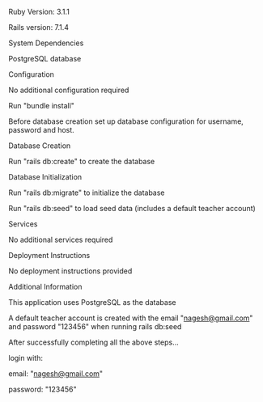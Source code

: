 Ruby Version: 3.1.1

Rails version: 7.1.4

System Dependencies

PostgreSQL database

Configuration

No additional configuration required

Run "bundle install"

Before database creation set up database configuration for username, password and host.

Database Creation

Run "rails db:create" to create the database

Database Initialization

Run "rails db:migrate" to initialize the database

Run "rails db:seed" to load seed data (includes a default teacher account)

Services

No additional services required

Deployment Instructions

No deployment instructions provided

Additional Information

This application uses PostgreSQL as the database

A default teacher account is created with the email "nagesh@gmail.com" and password "123456" when running rails db:seed

After successfully completing all the above steps...

login with:

email: "nagesh@gmail.com"

password: "123456"
